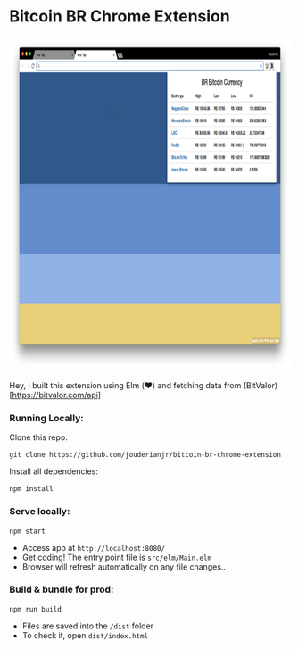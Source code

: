 # Bitcoin BR Chrome Extension

<img height="600" src="imgs/screenshot.png">

Hey, I built this extension using Elm (:heart:) and fetching data from (BitValor)[https://bitvalor.com/api]

### Running Locally:

Clone this repo.

```
git clone https://github.com/jouderianjr/bitcoin-br-chrome-extension
```

Install all dependencies:
```
npm install
```

### Serve locally:
```
npm start
```
* Access app at `http://localhost:8080/`
* Get coding! The entry point file is `src/elm/Main.elm`
* Browser will refresh automatically on any file changes..


### Build & bundle for prod:
```
npm run build
```

* Files are saved into the `/dist` folder
* To check it, open `dist/index.html`
